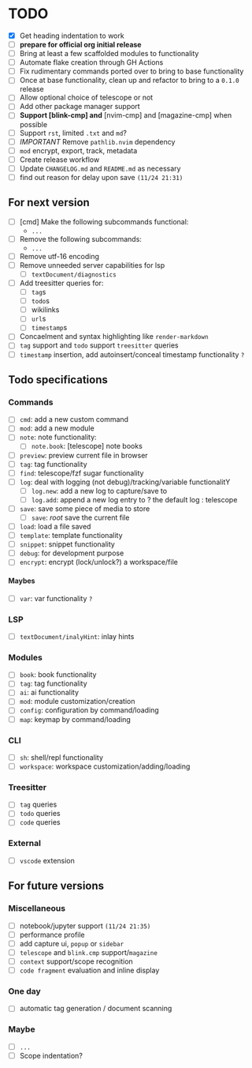 # TODO

- [x] Get heading indentation to work
- [ ] **prepare for official org initial release**
- [ ] Bring at least a few scaffolded modules to functionality
- [ ] Automate flake creation through GH Actions
- [ ] Fix rudimentary commands ported over to bring to base functionality
- [ ] Once at base functionality, clean up and refactor to bring to a `0.1.0` release
- [ ] Allow optional choice of telescope or not
- [ ] Add other package manager support
- [ ] **Support [blink-cmp] and** [nvim-cmp] and [magazine-cmp] when possible
- [ ] Support `rst`, limited `.txt` and `md`?
- [ ] _IMPORTANT_ Remove `pathlib.nvim` dependency
- [ ] `mod` encrypt, export, track, metadata
- [ ] Create release workflow
- [ ] Update `CHANGELOG.md` and `README.md` as necessary
- [ ] find out reason for delay upon save `(11/24 21:31)`

## For next version

- [ ] [cmd] Make the following subcommands functional:
  - `...`
- [ ] Remove the following subcommands:
  - `...`
- [ ] Remove utf-16 encoding
- [ ] Remove unneeded server capabilities for lsp
  - [ ] `textDocument/diagnostics`
- [ ] Add treesitter queries for:
  - [ ] `tag`s
  - [ ] `todo`s
  - [ ] wikilinks
  - [ ] `url`s
  - [ ] `timestamp`s
- [ ] Concaelment and syntax highlighting like `render-markdown`
- [ ] `tag` support and `todo` support `treesitter` queries
- [ ] `timestamp` insertion, add autoinsert/conceal timestamp functionality `?`

## Todo specifications

### Commands

- [ ] `cmd`: add a new custom command
- [ ] `mod`: add a new module
- [ ] `note`: note functionality:
  - [ ] `note.book`: [telescope] note books
- [ ] `preview`: preview current file in browser
- [ ] `tag`: tag functionality
- [ ] `find`: telescope/fzf sugar functionality
- [ ] `log`: deal with logging (not debug)/tracking/variable functionalitY
  - [ ] `log.new`: add a new log to capture/save to
  - [ ] `log.add`: append a new log entry to ? the default log : telescope
- [ ] `save`: save some piece of media to store
  - [ ] `save`: _root_ save the current file
- [ ] `load`: load a file saved
- [ ] `template`: template functionality
- [ ] `snippet`: snippet functionality
- [ ] `debug`: for development purpose
- [ ] `encrypt`: encrypt (lock/unlock?) a workspace/file

#### Maybes

- [ ] `var`: var functionality `?`

### LSP

- [ ] `textDocument/inalyHint`: inlay hints

### Modules

- [ ] `book`: book functionality
- [ ] `tag`: tag functionality
- [ ] `ai`: ai functionality
- [ ] `mod`: module customization/creation
- [ ] `config`: configuration by command/loading
- [ ] `map`: keymap by command/loading

### CLI

- [ ] `sh`: shell/repl functionality
- [ ] `workspace`: workspace customization/adding/loading

### Treesitter

- [ ] `tag` queries
- [ ] `todo` queries
- [ ] `code` queries

### External

- [ ] `vscode` extension

## For future versions

### Miscellaneous

- [ ] notebook/jupyter support `(11/24 21:35)`
- [ ] performance profile
- [ ] add capture ui, `popup` or `sidebar`
- [ ] `telescope` and `blink.cmp` support/`magazine`
- [ ] `context` support/scope recognition
- [ ] `code fragment` evaluation and inline display

### One day

- [ ] automatic tag generation / document scanning

### Maybe

- [ ] `...`
- [ ] Scope indentation?
